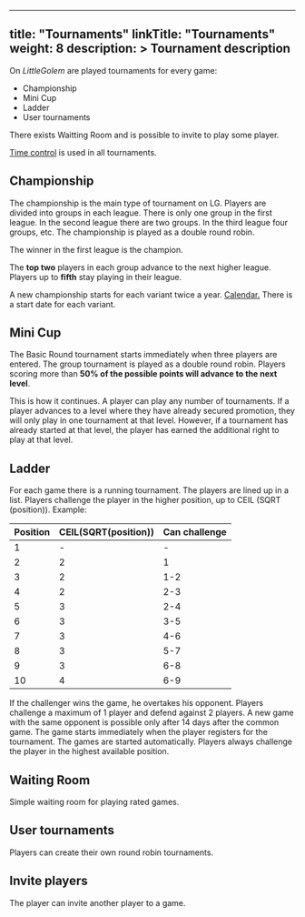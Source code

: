 
---
title: "Tournaments"
linkTitle: "Tournaments"
weight: 8
description: >
  Tournament description
---

On *LittleGolem* are played tournaments for every game:

* Championship
* Mini Cup
* Ladder
* User tournaments

There exists Waitting Room and is possible to invite to play some player.

[Time control](http://localhost:1313/time/) is used in all tournaments.

## Championship

The championship is the main type of tournament on LG.
Players are divided into groups in each league.
There is only one group in the first league.
In the second league there are two groups.
In the third league four groups, etc.
The championship is played as a double round robin.

The winner in the first league is the champion.

The **top two** players in each group advance to the next higher league. 
Players up to **fifth** stay playing in their league. 

A new championship starts for each variant twice a year. [Calendar.](calendar) 
There is a start date for each variant. 


## Mini Cup

The Basic Round tournament starts immediately when three players are entered. 
The group tournament is played as a double round robin.
Players scoring more than **50% of the possible points will advance to the next level**. 

This is how it continues. 
A player can play any number of tournaments. 
If a player advances to a level where they have already secured promotion, they will only play in one tournament at that level. 
However, if a tournament has already started at that level, the player has earned the additional right to play at that level.


## Ladder 

For each game there is a running tournament. 
The players are lined up in a list.
Players challenge the player in the higher position, up to CEIL (SQRT (position)).
Example:

| Position | CEIL(SQRT(position)) | Can challenge |
|----------|----------------------|---------------|
|    1     |          -           |       -       |
|    2     |          2           |       1       |
|    3     |          2           |      1-2      |
|    4     |          2           |      2-3      |
|    5     |          3           |      2-4      |
|    6     |          3           |      3-5      |
|    7     |          3           |      4-6      |
|    8     |          3           |      5-7      |
|    9     |          3           |      6-8      |
|    10    |          4           |      6-9      |

If the challenger wins the game, he overtakes his opponent. 
Players challenge a maximum of 1 player and defend against 2 players.
A new game with the same opponent is possible only after 14 days after the common game.
The game starts immediately when the player registers for the tournament.
The games are started automatically. 
Players always challenge the player in the highest available position.

## Waiting Room

Simple waiting room for playing rated games.

## User tournaments

Players can create their own round robin tournaments.

## Invite players

The player can invite another player to a game.
